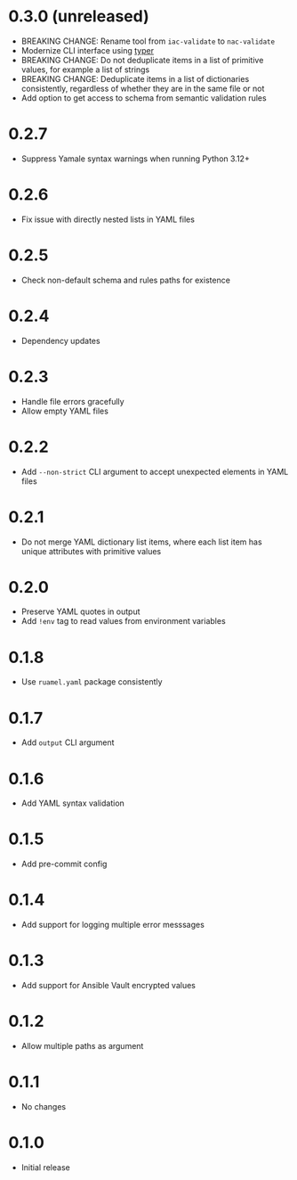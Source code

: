 # 0.3.0 (unreleased)

- BREAKING CHANGE: Rename tool from `iac-validate` to `nac-validate`
- Modernize CLI interface using [typer](https://github.com/fastapi/typer)
- BREAKING CHANGE: Do not deduplicate items in a list of primitive values, for example a list of strings
- BREAKING CHANGE: Deduplicate items in a list of dictionaries consistently, regardless of whether they are in the same file or not
- Add option to get access to schema from semantic validation rules

# 0.2.7

- Suppress Yamale syntax warnings when running Python 3.12+

# 0.2.6

- Fix issue with directly nested lists in YAML files

# 0.2.5

- Check non-default schema and rules paths for existence

# 0.2.4

- Dependency updates

# 0.2.3

- Handle file errors gracefully
- Allow empty YAML files

# 0.2.2

- Add `--non-strict` CLI argument to accept unexpected elements in YAML files

# 0.2.1

- Do not merge YAML dictionary list items, where each list item has unique attributes with primitive values

# 0.2.0

- Preserve YAML quotes in output
- Add `!env` tag to read values from environment variables

# 0.1.8

- Use `ruamel.yaml` package consistently

# 0.1.7

- Add `output` CLI argument

# 0.1.6

- Add YAML syntax validation

# 0.1.5

- Add pre-commit config

# 0.1.4

- Add support for logging multiple error messsages

# 0.1.3

- Add support for Ansible Vault encrypted values

# 0.1.2

- Allow multiple paths as argument

# 0.1.1

- No changes

# 0.1.0

- Initial release
